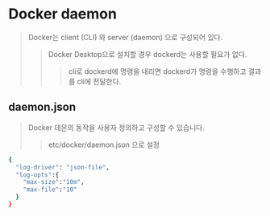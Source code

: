 # Docker daemon

> Docker는 client (CLI) 와 server (daemon) 으로 구성되어 있다.
>
> > Docker Desktop으로 설치할 경우 dockerd는 사용할 필요가 없다.
> >
> > > cli로 dockerd에 명령을 내리면 dockerd가 명령을 수행하고 결과를 cli에 전달한다.

## daemon.json

> Docker 데몬의 동작을 사용자 정의하고 구성할 수 있습니다.
>
> > etc/docker/daemon.json 으로 설정

```sh
{
  "log-driver": "json-file",
  "log-opts":{
    "max-size":"10m",
    "max-file":"10"
  }
}
```
